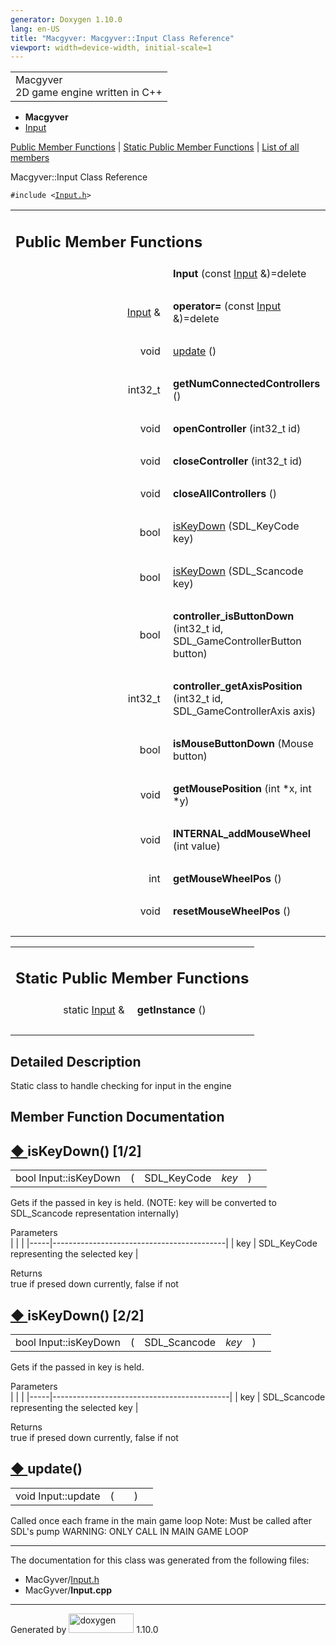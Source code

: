 ```yaml
---
generator: Doxygen 1.10.0
lang: en-US
title: "Macgyver: Macgyver::Input Class Reference"
viewport: width=device-width, initial-scale=1
---
```


<div id="top">

<div id="titlearea">

<table data-cellspacing="0" data-cellpadding="0">
<colgroup>
<col style="width: 100%" />
</colgroup>
<tbody>
<tr id="projectrow" class="odd">
<td id="projectalign"><div id="projectname">
Macgyver
</div>
<div id="projectbrief">
2D game engine written in C++
</div></td>
</tr>
</tbody>
</table>

</div>

<div id="main-nav">

</div>

<div id="nav-path" class="navpath">

- **Macgyver**
- <a href="class_macgyver_1_1_input.html" class="el">Input</a>

</div>

</div>

<div class="header">

<div class="summary">

[Public Member Functions](#pub-methods) \| [Static Public Member
Functions](#pub-static-methods) \| [List of all
members](class_macgyver_1_1_input-members.html)

</div>

<div class="headertitle">

<div class="title">

Macgyver::Input Class Reference

</div>

</div>

</div>

<div class="contents">

`#include <`<a href="_input_8h_source.html" class="el"><code>Input.h</code></a>`>`

<table class="memberdecls">
<colgroup>
<col style="width: 50%" />
<col style="width: 50%" />
</colgroup>
<tbody>
<tr class="odd heading">
<td colspan="2"><h2 id="public-member-functions"
class="groupheader"><span id="pub-methods"></span> Public Member
Functions</h2></td>
</tr>
<tr id="r_aa549c145e33d88afc8429ca1bbc19e97"
class="even memitem:aa549c145e33d88afc8429ca1bbc19e97">
<td class="memItemLeft" style="text-align: right;"
data-valign="top"><span id="aa549c145e33d88afc8429ca1bbc19e97"></span>
 </td>
<td class="memItemRight" data-valign="bottom"><strong>Input</strong>
(const <a href="class_macgyver_1_1_input.html" class="el">Input</a>
&amp;)=delete</td>
</tr>
<tr class="odd separator:aa549c145e33d88afc8429ca1bbc19e97">
<td colspan="2" class="memSeparator"> </td>
</tr>
<tr id="r_ac7a8c34f3c9b323e84824180d3a09caf"
class="even memitem:ac7a8c34f3c9b323e84824180d3a09caf">
<td class="memItemLeft" style="text-align: right;"
data-valign="top"><span id="ac7a8c34f3c9b323e84824180d3a09caf"></span>
<a href="class_macgyver_1_1_input.html" class="el">Input</a> &amp; </td>
<td class="memItemRight" data-valign="bottom"><strong>operator=</strong>
(const <a href="class_macgyver_1_1_input.html" class="el">Input</a>
&amp;)=delete</td>
</tr>
<tr class="odd separator:ac7a8c34f3c9b323e84824180d3a09caf">
<td colspan="2" class="memSeparator"> </td>
</tr>
<tr id="r_aa7fe26710dd863d11737bf2f6de4ad05"
class="even memitem:aa7fe26710dd863d11737bf2f6de4ad05">
<td class="memItemLeft" style="text-align: right;"
data-valign="top">void </td>
<td class="memItemRight" data-valign="bottom"><a
href="#aa7fe26710dd863d11737bf2f6de4ad05" class="el">update</a> ()</td>
</tr>
<tr class="odd separator:aa7fe26710dd863d11737bf2f6de4ad05">
<td colspan="2" class="memSeparator"> </td>
</tr>
<tr id="r_ae73e96dc600dc4ad8f7fa1ae70028cb8"
class="even memitem:ae73e96dc600dc4ad8f7fa1ae70028cb8">
<td class="memItemLeft" style="text-align: right;"
data-valign="top"><span id="ae73e96dc600dc4ad8f7fa1ae70028cb8"></span>
int32_t </td>
<td class="memItemRight"
data-valign="bottom"><strong>getNumConnectedControllers</strong> ()</td>
</tr>
<tr class="odd separator:ae73e96dc600dc4ad8f7fa1ae70028cb8">
<td colspan="2" class="memSeparator"> </td>
</tr>
<tr id="r_a706993466d0351f896d3085c0ccc7151"
class="even memitem:a706993466d0351f896d3085c0ccc7151">
<td class="memItemLeft" style="text-align: right;"
data-valign="top"><span id="a706993466d0351f896d3085c0ccc7151"></span>
void </td>
<td class="memItemRight"
data-valign="bottom"><strong>openController</strong> (int32_t id)</td>
</tr>
<tr class="odd separator:a706993466d0351f896d3085c0ccc7151">
<td colspan="2" class="memSeparator"> </td>
</tr>
<tr id="r_a7a3fa8f8de42ac0c23c0240ec24fdaad"
class="even memitem:a7a3fa8f8de42ac0c23c0240ec24fdaad">
<td class="memItemLeft" style="text-align: right;"
data-valign="top"><span id="a7a3fa8f8de42ac0c23c0240ec24fdaad"></span>
void </td>
<td class="memItemRight"
data-valign="bottom"><strong>closeController</strong> (int32_t id)</td>
</tr>
<tr class="odd separator:a7a3fa8f8de42ac0c23c0240ec24fdaad">
<td colspan="2" class="memSeparator"> </td>
</tr>
<tr id="r_aa1f98ea533a7b8f804a161d14b706177"
class="even memitem:aa1f98ea533a7b8f804a161d14b706177">
<td class="memItemLeft" style="text-align: right;"
data-valign="top"><span id="aa1f98ea533a7b8f804a161d14b706177"></span>
void </td>
<td class="memItemRight"
data-valign="bottom"><strong>closeAllControllers</strong> ()</td>
</tr>
<tr class="odd separator:aa1f98ea533a7b8f804a161d14b706177">
<td colspan="2" class="memSeparator"> </td>
</tr>
<tr id="r_a86e88130554b44ac6f32d82f6f22939e"
class="even memitem:a86e88130554b44ac6f32d82f6f22939e">
<td class="memItemLeft" style="text-align: right;"
data-valign="top">bool </td>
<td class="memItemRight" data-valign="bottom"><a
href="#a86e88130554b44ac6f32d82f6f22939e" class="el">isKeyDown</a>
(SDL_KeyCode key)</td>
</tr>
<tr class="odd separator:a86e88130554b44ac6f32d82f6f22939e">
<td colspan="2" class="memSeparator"> </td>
</tr>
<tr id="r_aea17facd725c667178b1c70f0b74294b"
class="even memitem:aea17facd725c667178b1c70f0b74294b">
<td class="memItemLeft" style="text-align: right;"
data-valign="top">bool </td>
<td class="memItemRight" data-valign="bottom"><a
href="#aea17facd725c667178b1c70f0b74294b" class="el">isKeyDown</a>
(SDL_Scancode key)</td>
</tr>
<tr class="odd separator:aea17facd725c667178b1c70f0b74294b">
<td colspan="2" class="memSeparator"> </td>
</tr>
<tr id="r_afaa09a631dde90b69a6ffecd7eff86a1"
class="even memitem:afaa09a631dde90b69a6ffecd7eff86a1">
<td class="memItemLeft" style="text-align: right;"
data-valign="top"><span id="afaa09a631dde90b69a6ffecd7eff86a1"></span>
bool </td>
<td class="memItemRight"
data-valign="bottom"><strong>controller_isButtonDown</strong> (int32_t
id, SDL_GameControllerButton button)</td>
</tr>
<tr class="odd separator:afaa09a631dde90b69a6ffecd7eff86a1">
<td colspan="2" class="memSeparator"> </td>
</tr>
<tr id="r_a6e842a64394b7a03518bb1c85d680451"
class="even memitem:a6e842a64394b7a03518bb1c85d680451">
<td class="memItemLeft" style="text-align: right;"
data-valign="top"><span id="a6e842a64394b7a03518bb1c85d680451"></span>
int32_t </td>
<td class="memItemRight"
data-valign="bottom"><strong>controller_getAxisPosition</strong>
(int32_t id, SDL_GameControllerAxis axis)</td>
</tr>
<tr class="odd separator:a6e842a64394b7a03518bb1c85d680451">
<td colspan="2" class="memSeparator"> </td>
</tr>
<tr id="r_a770ae5773f9289f1f5fe875dea9063a2"
class="even memitem:a770ae5773f9289f1f5fe875dea9063a2">
<td class="memItemLeft" style="text-align: right;"
data-valign="top"><span id="a770ae5773f9289f1f5fe875dea9063a2"></span>
bool </td>
<td class="memItemRight"
data-valign="bottom"><strong>isMouseButtonDown</strong> (Mouse
button)</td>
</tr>
<tr class="odd separator:a770ae5773f9289f1f5fe875dea9063a2">
<td colspan="2" class="memSeparator"> </td>
</tr>
<tr id="r_ac7ef525d05f77cf03ebdad47a6a0dc39"
class="even memitem:ac7ef525d05f77cf03ebdad47a6a0dc39">
<td class="memItemLeft" style="text-align: right;"
data-valign="top"><span id="ac7ef525d05f77cf03ebdad47a6a0dc39"></span>
void </td>
<td class="memItemRight"
data-valign="bottom"><strong>getMousePosition</strong> (int *x, int
*y)</td>
</tr>
<tr class="odd separator:ac7ef525d05f77cf03ebdad47a6a0dc39">
<td colspan="2" class="memSeparator"> </td>
</tr>
<tr id="r_abccc56a82c0993df8ce798eca48d2a3f"
class="even memitem:abccc56a82c0993df8ce798eca48d2a3f">
<td class="memItemLeft" style="text-align: right;"
data-valign="top"><span id="abccc56a82c0993df8ce798eca48d2a3f"></span>
void </td>
<td class="memItemRight"
data-valign="bottom"><strong>INTERNAL_addMouseWheel</strong> (int
value)</td>
</tr>
<tr class="odd separator:abccc56a82c0993df8ce798eca48d2a3f">
<td colspan="2" class="memSeparator"> </td>
</tr>
<tr id="r_a944cedbcc3b64dca80b0799bd7eebe5f"
class="even memitem:a944cedbcc3b64dca80b0799bd7eebe5f">
<td class="memItemLeft" style="text-align: right;"
data-valign="top"><span id="a944cedbcc3b64dca80b0799bd7eebe5f"></span>
int </td>
<td class="memItemRight"
data-valign="bottom"><strong>getMouseWheelPos</strong> ()</td>
</tr>
<tr class="odd separator:a944cedbcc3b64dca80b0799bd7eebe5f">
<td colspan="2" class="memSeparator"> </td>
</tr>
<tr id="r_a951c054b0508b3fae8e8ae9d084a8846"
class="even memitem:a951c054b0508b3fae8e8ae9d084a8846">
<td class="memItemLeft" style="text-align: right;"
data-valign="top"><span id="a951c054b0508b3fae8e8ae9d084a8846"></span>
void </td>
<td class="memItemRight"
data-valign="bottom"><strong>resetMouseWheelPos</strong> ()</td>
</tr>
<tr class="odd separator:a951c054b0508b3fae8e8ae9d084a8846">
<td colspan="2" class="memSeparator"> </td>
</tr>
</tbody>
</table>

<table class="memberdecls">
<colgroup>
<col style="width: 50%" />
<col style="width: 50%" />
</colgroup>
<tbody>
<tr class="odd heading">
<td colspan="2"><h2 id="static-public-member-functions"
class="groupheader"><span id="pub-static-methods"></span> Static Public
Member Functions</h2></td>
</tr>
<tr id="r_a11eb22606ddadbda7ac5cf18ebec6791"
class="even memitem:a11eb22606ddadbda7ac5cf18ebec6791">
<td class="memItemLeft" style="text-align: right;"
data-valign="top"><span id="a11eb22606ddadbda7ac5cf18ebec6791"></span>
static <a href="class_macgyver_1_1_input.html" class="el">Input</a>
&amp; </td>
<td class="memItemRight"
data-valign="bottom"><strong>getInstance</strong> ()</td>
</tr>
<tr class="odd separator:a11eb22606ddadbda7ac5cf18ebec6791">
<td colspan="2" class="memSeparator"> </td>
</tr>
</tbody>
</table>

<span id="details"></span>

## Detailed Description

<div class="textblock">

Static class to handle checking for input in the engine

</div>

## Member Function Documentation

<span id="a86e88130554b44ac6f32d82f6f22939e"></span>

## <span class="permalink">[◆ ](#a86e88130554b44ac6f32d82f6f22939e)</span>isKeyDown() <span class="overload">\[1/2\]</span>

<div class="memitem">

<div class="memproto">

|                       |     |             |                                      |     |     |
|-----------------------|-----|-------------|--------------------------------------|-----|-----|
| bool Input::isKeyDown | (   | SDL_KeyCode | <span class="paramname">*key*</span> | )   |     |

</div>

<div class="memdoc">

Gets if the passed in key is held. (NOTE: key will be converted to
SDL_Scancode representation internally)

Parameters  
|     |                                           |
|-----|-------------------------------------------|
| key | SDL_KeyCode representing the selected key |

<!-- -->

Returns  
true if presed down currently, false if not

</div>

</div>

<span id="aea17facd725c667178b1c70f0b74294b"></span>

## <span class="permalink">[◆ ](#aea17facd725c667178b1c70f0b74294b)</span>isKeyDown() <span class="overload">\[2/2\]</span>

<div class="memitem">

<div class="memproto">

|                       |     |              |                                      |     |     |
|-----------------------|-----|--------------|--------------------------------------|-----|-----|
| bool Input::isKeyDown | (   | SDL_Scancode | <span class="paramname">*key*</span> | )   |     |

</div>

<div class="memdoc">

Gets if the passed in key is held.

Parameters  
|     |                                            |
|-----|--------------------------------------------|
| key | SDL_Scancode representing the selected key |

<!-- -->

Returns  
true if presed down currently, false if not

</div>

</div>

<span id="aa7fe26710dd863d11737bf2f6de4ad05"></span>

## <span class="permalink">[◆ ](#aa7fe26710dd863d11737bf2f6de4ad05)</span>update()

<div class="memitem">

<div class="memproto">

|                    |     |                                 |     |     |
|--------------------|-----|---------------------------------|-----|-----|
| void Input::update | (   | <span class="paramname"></span> | )   |     |

</div>

<div class="memdoc">

Called once each frame in the main game loop Note: Must be called after
SDL's pump WARNING: ONLY CALL IN MAIN GAME LOOP

</div>

</div>

------------------------------------------------------------------------

The documentation for this class was generated from the following files:

- MacGyver/<a href="_input_8h_source.html" class="el">Input.h</a>
- MacGyver/**Input.cpp**

</div>

------------------------------------------------------------------------

<span class="small">Generated
by [<img src="doxygen.svg" class="footer" width="104" height="31"
alt="doxygen" />](https://www.doxygen.org/index.html) 1.10.0</span>
